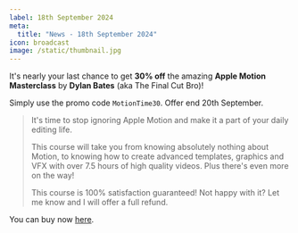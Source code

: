 ```yaml
---
label: 18th September 2024
meta:
  title: "News - 18th September 2024"
icon: broadcast
image: /static/thumbnail.jpg
---
```


It's nearly your last chance to get **30% off** the amazing **Apple Motion Masterclass** by **Dylan Bates** (aka The Final Cut Bro)!

Simply use the promo code `MotionTime30`. Offer end 20th September.

> It's time to stop ignoring Apple Motion and make it a part of your daily editing life.
>
> This course will take you from knowing absolutely nothing about Motion, to knowing how to create advanced templates, graphics and VFX with over 7.5 hours of high quality videos. Plus there's even more on the way!
>
> This course is 100% satisfaction guaranteed! Not happy with it? Let me know and I will offer a full refund.

You can buy now [here](https://www.mastermotion5.com/the-final-cut-bro-s-apple-motion-masterclass).